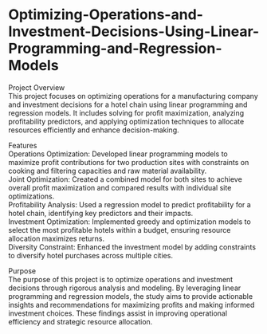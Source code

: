 # Optimizing-Operations-and-Investment-Decisions-Using-Linear-Programming-and-Regression-Models  

Project Overview  
This project focuses on optimizing operations for a manufacturing company and investment decisions for a hotel chain using linear programming and regression models. It includes solving for profit maximization, analyzing profitability predictors, and applying optimization techniques to allocate resources efficiently and enhance decision-making.  

Features  
Operations Optimization: Developed linear programming models to maximize profit contributions for two production sites with constraints on cooking and filtering capacities and raw material availability.  
Joint Optimization: Created a combined model for both sites to achieve overall profit maximization and compared results with individual site optimizations.  
Profitability Analysis: Used a regression model to predict profitability for a hotel chain, identifying key predictors and their impacts.  
Investment Optimization: Implemented greedy and optimization models to select the most profitable hotels within a budget, ensuring resource allocation maximizes returns.  
Diversity Constraint: Enhanced the investment model by adding constraints to diversify hotel purchases across multiple cities.  

Purpose  
The purpose of this project is to optimize operations and investment decisions through rigorous analysis and modeling. By leveraging linear programming and regression models, the study aims to provide actionable insights and recommendations for maximizing profits and making informed investment choices. These findings assist in improving operational efficiency and strategic resource allocation.  
